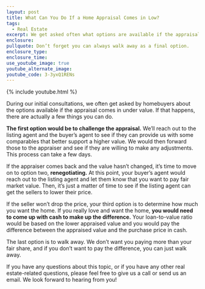 ```yaml
---
layout: post
title: What Can You Do If a Home Appraisal Comes in Low?
tags:
  - Real Estate
excerpt: We get asked often what options are available if the appraisal for a home comes in low. There are actually a few things we can do to remedy that situation.
enclosure:
pullquote: Don’t forget you can always walk away as a final option.
enclosure_type:
enclosure_time:
use_youtube_image: true
youtube_alternate_image:
youtube_code: 3-3yxQ1RENs
---
```



{% include youtube.html %}

During our initial consultations, we often get asked by homebuyers about the options available if the appraisal comes in under value. If that happens, there are actually a few things you can do.

**The first option would be to challenge the appraisal.** We’ll reach out to the listing agent and the buyer’s agent to see if they can provide us with some comparables that better support a higher value. We would then forward those to the appraiser and see if they are willing to make any adjustments. This process can take a few days.

If the appraiser comes back and the value hasn’t changed, it’s time to move on to option two, **renegotiating.** At this point, your buyer’s agent would reach out to the listing agent and let them know that you want to pay fair market value. Then, it’s just a matter of time to see if the listing agent can get the sellers to lower their price.

If the seller won’t drop the price, your third option is to determine how much you want the home. If you really love and want the home, **you would need to come up with cash to make up the difference.** Your loan-to-value ratio would be based on the lower appraised value and you would pay the difference between the appraised value and the purchase price in cash.

The last option is to walk away. We don’t want you paying more than your fair share, and if you don’t want to pay the difference, you can just walk away.

If you have any questions about this topic, or if you have any other real estate-related questions, please feel free to give us a call or send us an email. We look forward to hearing from you!